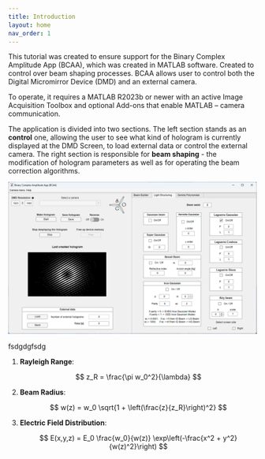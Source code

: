 ```yaml
---
title: Introduction
layout: home
nav_order: 1
---
```

This tutorial was created to ensure support for the Binary Complex Amplitude App (BCAA), which was created in MATLAB software. Created to control over beam shaping processes. BCAA allows user to control both the Digital Micromirror Device (DMD) and an external camera.

To operate, it requires a MATLAB R2023b or newer with an active Image Acquisition Toolbox and optional Add-ons that enable MATLAB – camera communication.

The application is divided into two sections. The left section stands as an **control** one, allowing the user to see what kind of hologram is currently displayed at the DMD Screen, to load external data or control the external camera. The right section is responsible for **beam shaping** - the modification of hologram parameters as well as for operating the beam correction algorithms.

![](./assets/images/BCAA_v2.png)


fsdgdgfsdg

1. **Rayleigh Range**:

   $$ z_R = \frac{\pi w_0^2}{\lambda} $$

2. **Beam Radius**:

   $$ w(z) = w_0 \sqrt{1 + \left(\frac{z}{z_R}\right)^2} $$

3. **Electric Field Distribution**:

   $$ E(x,y,z) = E_0 \frac{w_0}{w(z)} \exp\left(-\frac{x^2 + y^2}{w(z)^2}\right) $$
